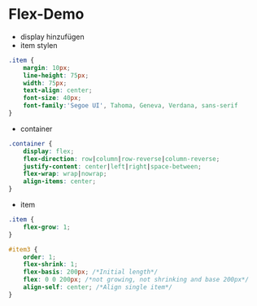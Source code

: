 # Flex-Demo

* display hinzufügen
* item stylen
  
````css
.item {
    margin: 10px;
    line-height: 75px;
    width: 75px;
    text-align: center;
    font-size: 40px;
    font-family:'Segoe UI', Tahoma, Geneva, Verdana, sans-serif
}
````

* container 
````css
.container {
    display: flex;
    flex-direction: row|column|row-reverse|column-reverse;
    justify-content: center|left|right|space-between;
    flex-wrap: wrap|nowrap;
    align-items: center;
}

````

* item
````css
.item {
    flex-grow: 1;
}
````
````css
#item3 {
    order: 1;
    flex-shrink: 1;
    flex-basis: 200px; /*Initial length*/
    flex: 0 0 200px; /*not growing, not shrinking and base 200px*/
    align-self: center; /*Align single item*/
}
````